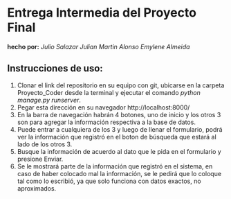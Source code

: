 # Entrega Intermedia del Proyecto Final

**hecho por:**
_Julio Salazar_
_Julian Martin Alonso_
_Emylene Almeida_


## Instrucciones de uso:

1. Clonar el link del repositorio en su equipo con git, ubicarse en la carpeta Proyecto_Coder desde la terminal y ejecutar el comando _python manage.py runserver_.
2. Pegar esta dirección en su navegador http://localhost:8000/
3. En la barra de navegación habrán 4 botones, uno de inicio y los otros 3 son para agregar la información respectiva a la base de datos.
4. Puede entrar a cualquiera de los 3 y luego de llenar el formulario, podrá ver la información que registró en el boton de búsqueda que estará al lado de los otros 3.
5. Busque la información de acuerdo al dato que le pida en el formulario y presione Enviar.
6. Se le mostrará parte de la información que registró en el sistema, en caso de haber colocado mal la información, se le pedirá que lo coloque tal como lo escribió, ya que solo funciona con datos exactos, no aproximados.